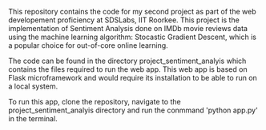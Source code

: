 This repository contains the code for my second project as part of the web developement proficiency at SDSLabs, IIT Roorkee.
This project is the implementation of Sentiment Analysis done on IMDb movie reviews data using the machine learning algorithm: Stocastic Gradient Descent, which is a popular choice for out-of-core online learning.

The code can be found in the directory project_sentiment_analyis which contains the files required to run the web app. This web app is based on Flask microframework and would require its installation to be able to run on a local system.

To run this app, clone the repository, navigate to the project_sentiment_analyis directory and run the conmmand 'python app.py' in the terminal.
